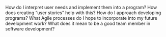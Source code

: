 How do I interpret user needs and implement them into a program? How does creating “user stories” help with this?
How do I approach developing programs? What Agile processes do I hope to incorporate into my future development work?
What does it mean to be a good team member in software development?
